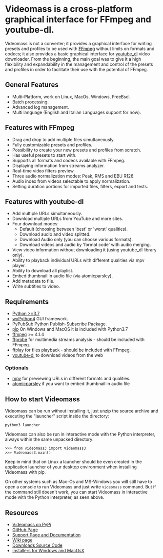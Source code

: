 # **Videomass** is a cross-platform graphical interface for FFmpeg and youtube-dl.
Videomass is not a converter; it provides a graphical interface for writing presets and profiles to be used with [FFmpeg](https://www.ffmpeg.org/) without limits on formats and codecs; it also provides a basic graphical interface for [youtube_dl](https://pypi.org/project/youtube_dl/) video downloader. From the beginning, the main goal was to give it a high flexibility and expandability in the management and control of the presets and profiles in order to facilitate their use with the potential of FFmpeg.

## General Features
- Multi-Platform, work on Linux, MacOs, Windows, FreeBsd.
- Batch processing.
- Advanced log management.
- Multi language (English and Italian Languages support for now).

## Features with FFmpeg
- Drag and drop to add multiple files simultaneously.
- Fully customizable presets and profiles.
- Possibility to create your new presets and profiles from scratch.
- Has useful presets to start with.
- Supports all formats and codecs available with FFmpeg.
- Displaying information from streams analyzer.
- Real-time video filters preview.
- Three audio normalization modes: Peak, RMS and EBU R128.
- Audio index from videos selectable to apply normalization.
- Setting duration portions for imported files, filters, export and tests.

## Features with youtube-dl
- Add multiple URLs simultaneously.
- Download multiple URLs from YouTube and more sites.
- Four download modes:
    - Default (choosing between 'best' or 'worst' qualities).
    - Download audio and video splitted.
    - Download Audio only (you can choose various formats).
    - Download videos and audio by 'format code' with audio merging.
- View video information without downloading it (using youtube_dl library only).
- Ability to playback individual URLs with different qualities via mpv player.
- Ability to download all playlist.
- Embed thumbnail in audio file (via atomicparsley).
- Add metadata to file.
- Write subtitles to video.


## Requirements
- [Python >=3.7](https://www.python.org/)
- [wxPython4](https://wxpython.org/) GUI framework.
- [PyPubSub](https://pypi.org/project/PyPubSub/) Python Publish-Subscribe Package.
- [pip](https://pypi.org/project/pip/) On Windows and MacOS it is included with Python3.7
- [ffmpeg](https://ffmpeg.org/) >= 4.1.4
- [ffprobe](https://ffmpeg.org/ffprobe.html) for multimedia streams analysis - should be included with FFmpeg.
- [ffplay](http://ffmpeg.org/ffplay.html) for files playback - should be included with FFmpeg.
- [youtube-dl](https://pypi.org/project/youtube_dl/) to download videos from the web

### Optionals
- [mpv](https://mpv.io/) for previewing URLs in different formats and qualities.
- [atomicparsley](http://atomicparsley.sourceforge.net/) if you want to embed thumbnail in audio file

## How to start Videomass
Videomass can be run without installing it, just unzip the source archive and executing the "launcher" script inside the directory:   

`python3 launcher`   

Videomass can also be run in interactive mode with the Python interpreter, always within the same unpacked directory:   

`>>> from videomass3 import Videomass3`   
`>>> Videomass3.main()`   

Keep in mind that on Linux a launcher should be even created in the application launcher of your desktop environment when installing Videomass with pip.

On other systems such as Mac-Os and MS-Windows you will still have to open a console to run Videomass and just write `videomass` command. But if the command still doesn't work, you can start Videomass in interactive mode with the Python interpreter, as seen above.

## Resources
* [Videomass on PyPi](https://pypi.org/project/videomass/)
* [GitHub Page](https://github.com/jeanslack/Videomass)
* [Support Page and Documentation](http://jeanslack.github.io/Videomass)
* [Wiki page](https://github.com/jeanslack/Videomass/wiki)
* [Downloads Source Code](https://github.com/jeanslack/Videomass/releases)
* [Installers for Windows and MacOsX](https://sourceforge.net/projects/videomass2/)


